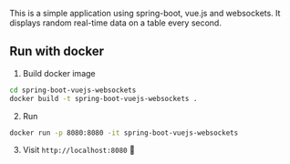 

This is a simple application using spring-boot, vue.js and websockets.
It displays random real-time data on a table every second.
 


## Run with docker 
1. Build docker image

```sh
cd spring-boot-vuejs-websockets
docker build -t spring-boot-vuejs-websockets .
```
2. Run 

```sh
docker run -p 8080:8080 -it spring-boot-vuejs-websockets
```
3. Visit `http://localhost:8080` 🙏

